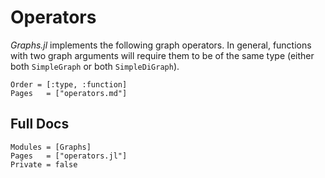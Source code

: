 # Operators

*Graphs.jl* implements the following graph operators. In general,
functions with two graph arguments will require them to be of the same type
(either both `SimpleGraph` or both `SimpleDiGraph`).

```@index
Order = [:type, :function]
Pages   = ["operators.md"]
```

## Full Docs

```@autodocs
Modules = [Graphs]
Pages   = ["operators.jl"]
Private = false
```
